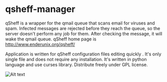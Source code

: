 qsheff-manager
==============

qSheff is a wrapper for the qmail queue that scans email for viruses and spam. Infected messages are rejected before they reach the queue, so the server doesn't perform any job for them. After checking the message, it will wake the qmail queue. qSheff home page is http://www.enderunix.org/qsheff/

Application is written for qSheff configuration files editing quickly . It's only single file and does not require any installation. It's written in python language and use curses library. Distribute freely under GPL license.

![Alt text](http://www.linuxprogramlama.com/images/qsheff.jpg "QSheff Manager")
